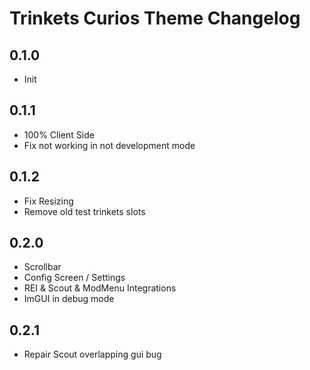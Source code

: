 # Trinkets Curios Theme Changelog

## 0.1.0
* Init

## 0.1.1
* 100% Client Side
* Fix not working in not development mode

## 0.1.2
* Fix Resizing
* Remove old test trinkets slots

## 0.2.0
* Scrollbar
* Config Screen / Settings
* REI & Scout & ModMenu Integrations
* ImGUI in debug mode

## 0.2.1
* Repair Scout overlapping gui bug

